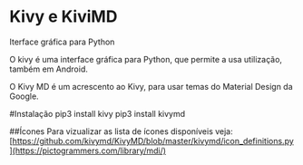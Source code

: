 # Kivy e KiviMD
Iterface gráfica para Python

O kivy é uma interface gráfica para Python, que permite a usa utilização, também em Android.

O Kivy MD é um acrescento ao Kivy, para usar temas do Material Design da Google.

#Instalação
pip3 install kivy
pip3 install kivymd

##Ícones
Para vizualizar as lista de ícones disponíveis veja:
[https://github.com/kivymd/KivyMD/blob/master/kivymd/icon_definitions.py](https://pictogrammers.com/library/mdi/)
